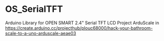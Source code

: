 # OS_SerialTFT
Arduino Library for OPEN SMART 2.4" Serial TFT LCD
Project ArduScale in https://create.arduino.cc/projecthub/plouc68000/hack-your-bathroom-scale-to-a-uno-arduscale-aeae03
